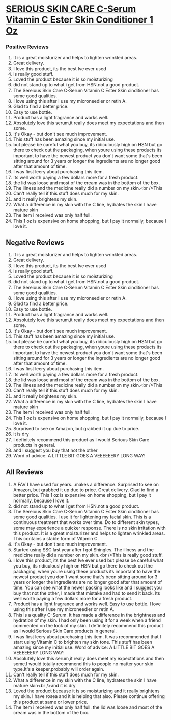 # [SERIOUS SKIN CARE C-Serum Vitamin C Ester Skin Conditioner 1 Oz](https://products.checkmycream.com/products/SERIOUS-SKIN-CARE-C-Serum-Vitamin-C-Ester-Skin-Conditioner-1-Oz.html)

### Positive Reviews

<ol>
      <li>It is a great moisturizer and helps to lighten wrinkled areas.</li>
      <li>Great delivery.</li>
      <li>I love this product, its the best Ive ever used</li>
      <li>is really good stuff.</li>
      <li>Loved the product because it is so moisturizing</li>
      <li>did not stand up to what i get from HSN.not a good product.</li>
      <li>The Sereious Skin Care C-Serum Vitamin C Ester Skin cinditioner has some good qualities.</li>
      <li>I love using this after I use my microneedler or retin A.</li>
      <li>Glad to find a better price.</li>
      <li>Easy to use bottle.  </li>
      <li>Product has a light fragrance and works well.  </li>
      <li>Absolutely love this serum,it really does meet my expectations and then some.</li>
      <li>It&#x27;s Okay - but don&#x27;t see much improvement.</li>
      <li>This stuff has been amazing since my initial use.</li>
      <li>but please be careful what you buy, its ridiculously high on HSN but go there to check out the packaging, when youre using these products its important to have the newest product you don&#x27;t want some that&#x27;s been sitting around for 3 years or longer the ingredients are no longer good after that amount of time.</li>
      <li>I was first leery about purchasing this item.</li>
      <li>Its well worth paying a few dollars more for a fresh product.</li>
      <li>the lid was loose and most of the cream was in the bottom of the box.</li>
      <li>The illness and the medicine really did a number on my skin.&lt;br /&gt;This</li>
      <li>Can&#x27;t really tell if this stuff does much for my skin.</li>
      <li>and it really brightens my skin.  </li>
      <li>What a difference in my skin with the C line, hydrates the skin I have mature skin</li>
      <li>The item i received was only half full.  </li>
      <li>This 1 oz is expensive on home shopping, but I pay it normally, because I love it.</li>
</ol>


<h2>Negative Reviews</h2>
<ol>
<li> It is a great moisturizer and helps to lighten wrinkled areas.</li>
<li> Great delivery.</li>
<li> I love this product, its the best Ive ever used</li>
<li> is really good stuff.</li>
<li> Loved the product because it is so moisturizing</li>
<li> did not stand up to what i get from HSN.not a good product.</li>
<li> The Sereious Skin Care C-Serum Vitamin C Ester Skin cinditioner has some good qualities.</li>
<li> I love using this after I use my microneedler or retin A.</li>
<li> Glad to find a better price.</li>
<li> Easy to use bottle.  </li>
<li> Product has a light fragrance and works well.  </li>
<li> Absolutely love this serum,it really does meet my expectations and then some.</li>
<li> It&#x27;s Okay - but don&#x27;t see much improvement.</li>
<li> This stuff has been amazing since my initial use.</li>
<li> but please be careful what you buy, its ridiculously high on HSN but go there to check out the packaging, when youre using these products its important to have the newest product you don&#x27;t want some that&#x27;s been sitting around for 3 years or longer the ingredients are no longer good after that amount of time.</li>
<li> I was first leery about purchasing this item.</li>
<li> Its well worth paying a few dollars more for a fresh product.</li>
<li> the lid was loose and most of the cream was in the bottom of the box.</li>
<li> The illness and the medicine really did a number on my skin.&lt;br /&gt;This</li>
<li> Can&#x27;t really tell if this stuff does much for my skin.</li>
<li> and it really brightens my skin.  </li>
<li> What a difference in my skin with the C line, hydrates the skin I have mature skin</li>
<li> The item i received was only half full.  </li>
<li> This 1 oz is expensive on home shopping, but I pay it normally, because I love it.</li>
<li> Surprised to see on Amazon, but grabbed it up due to price.  </li>
<li> it is dry</li>
<li> I definitely recommend this product as I would Serious Skin Care products in general.</li>
<li> and I suggest you buy that not the other</li>
<li> Word of advice: A LITTLE BIT GOES A VEEEEEERY LONG WAY!</li>
</ol>

<h2>All Reviews</h2>

<ol>
    <li> A FAV I have used for years...makes a difference. Surprised to see on Amazon, but grabbed it up due to price.  Great delivery. Glad to find a better price. This 1 oz is expensive on home shopping, but I pay it normally, because I love it.</li>
    <li> did not stand up to what i get from HSN.not a good product.</li>
    <li> The Sereious Skin Care C-Serum Vitamin C Ester Skin cinditioner has some good qualities. I use it for lightening my facial skin. This is a continuous treatment that works over time. Do to different skin types, some may experience a quicker response. There is no skin irritation with this product. It is a great moisturizer and helps to lighten wrinkled areas. This contains a stable form of Vitamin C.</li>
    <li> It&#x27;s Okay - but don&#x27;t see much improvement.</li>
    <li> Started using SSC last year after I got Shingles.  The illness and the medicine really did a number on my skin.&lt;br /&gt;This is really good stuff.</li>
    <li> I love this product, its the best Ive ever used but please be careful what you buy, its ridiculously high on HSN but go there to check out the packaging, when youre using these products its important to have the newest product you don&#x27;t want some that&#x27;s been sitting around for 3 years or longer the ingredients are no longer good after that amount of time. You can see what the newer packing looks like and I suggest you buy that not the other, I made that mistake and had to send it back. Its well worth paying a few dollars more for a fresh product.</li>
    <li> Product has a light fragrance and works well.  Easy to use bottle.  I love using this after I use my microneedler or retin A.</li>
    <li> This is a quality C-Serum. It has made a difference in the brightness and hydration of my skin. I had only been using it for a week when a friend commented on the look of my skin. I definitely recommend this product as I would Serious Skin Care products in general.</li>
    <li> I was first leery about purchasing this item. It was recommended that I start using Vitamin C to brighten my skin tone. This stuff has been amazing since my initial use. Word of advice: A LITTLE BIT GOES A VEEEEEERY LONG WAY!</li>
    <li> Absolutely love this serum,it really does meet my expectations and then some.I would totally recommend this to people no matter your skin type.It&#x27;s a keeper,probably will order again.</li>
    <li> Can&#x27;t really tell if this stuff does much for my skin.</li>
    <li> What a difference in my skin with the C line, hydrates the skin I have mature skin&lt;br /&gt;and it is dry</li>
    <li> Loved the product because it is so moisturizing and it really brightens my skin.  I have rosea and it is helping that also. Please continue offering this product at same or lower price.</li>
    <li> The item i received was only half full.  the lid was loose and most of the cream was in the bottom of the box.</li>
</ol>




